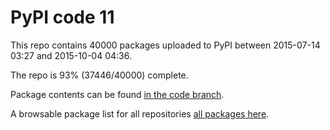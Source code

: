 # PyPI code 11

This repo contains 40000 packages uploaded to PyPI between 
2015-07-14 03:27 and 2015-10-04 04:36.

The repo is 93% (37446/40000) complete.

Package contents can be found [in the code branch](https://github.com/pypi-data/pypi-mirror-11/tree/code/packages).

A browsable package list for all repositories [all packages here](https://pypi-data.github.io/website/repositories/pypi-mirror-11).


